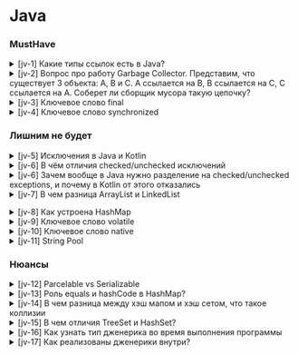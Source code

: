 # Java

### MustHave

<details>
<summary>[jv-1] Какие типы ссылок есть в Java?</summary>

StrongReference, SoftReference, WeakReference, PhantomReference

По сути, различие между всеми типами ссылок только одно — поведение GC с объектами, на которые они
ссылаются.

SoftReference — если GC видит что объект доступен только через цепочку soft-ссылок, то он удалит его
из памяти. Потом. Наверно.

WeakReference — если GC видит что объект доступен только через цепочку weak-ссылок, то он удалит его
из памяти.

PhantomReference — если GC видит что объект доступен только через цепочку phantom-ссылок, то он его
удалит из памяти. После нескольких запусков GC.

Более детально: https://habr.com/ru/post/169883/

</details>

<details>
<summary>[jv-2] Вопрос про работу Garbage Collector. Представим, что существует 3 объекта: А, В и С. А ссылается на B, B ссылается на C, C ссылается на A. Соберет ли сборщик мусора такую цепочку?</summary>

Да, сборщик мусора соберет такую цепочку. "Живыми" могут считаться только те объекты, до которых мы
можем добраться посредством цепочки ссылок, начиная с корневой (Garbage Collector Root) - ссылки,
непосредственно существующей в выполняемом коде. Если мы представим все объекты и ссылки между ними
как дерево, то нам нужно будет пройти с корневых узлов (точек) по всем рёбрам.
При этом узлы, до которых мы сможем добраться - не мусор, все остальные - мусор. Именно поэтому в
андроид не возникает проблемы с утечкой памяти при возникновении циклических зависимостей. Объекты
А, В и С больше не используются, но каждый из них ссылается на другой. Однако они недостижимы с
помощью цепочки сильных ссылок, начинающейся от корневой ссылки сборщика мусора и будут собраны им.

**Garbage Collector Root**

Если мы представим все объекты и ссылки между ними как дерево, то нам нужно будет пройти с корневых
узлов (точек) по всем рёбрам. При этом узлы, до которых мы сможем добраться - не мусор, все
остальные - мусор. Этот подход получил название “трассировка” (tracing). Существует несколько типов
корневых точек:

- Локальные переменные и параметры методов;
- Активные потоки;
- Статические переменные (так как на них ссылаются их классы);
- Application и Context

![image](https://kmm.icerock.dev/assets/images/gc-f1ce86f0b4235f1b4cec861f0007b7b1.jpg)

[Из базы знаний IceRock. Посмотреть...](https://kmm.icerock.dev/learning/memory_management#%D0%BF%D0%BE%D0%B4%D1%85%D0%BE%D0%B4-garbage-collector-%D0%BD%D0%B0-%D0%B0%D0%BD%D0%B4%D1%80%D0%BE%D0%B8%D0%B4/)

</details>

<details>
<summary>[jv-3] Ключевое слово final</summary>
класс, который нельзя расширить, метод, который нельзя переопределить или завершённый член данных;
</details>

<details>
<summary>[jv-4] Ключевое слово synchronized</summary>
Доступ к участку кода только одному потоку;
</details>

### Лишним не будет

<details>
<summary>[jv-5] Исключения в Java и Kotlin</summary>

![image](https://habrastorage.org/webt/hn/mx/yz/hnmxyzwyfbelfe32oqi1nyite4o.png)

В kotline все ошибки являются непроверяемыми

В java исключения делятся на непроверяемые и проверяемые. Каждая функция должна содержать список
всех проверяемых исключений которые могут в ней произойти.

```java
public void method() throws PanicException {
}
```
</details>
<details>
<summary>[jv-6] В чём отличия checked/unchecked исключений</summary>

Checked исключения, это те, которые должны обрабатываться блоком catch или описываться в сигнатуре
метода. Unchecked могут не обрабатываться и не быть описанными.

Unchecked исключения в Java — наследованные от RuntimeException, checked — от Exception (не включая
unchecked).
</details>

<details>
<summary>[jv-6] Зачем вообще в Java нужно разделение на checked/unchecked exceptions, и почему в Kotlin от этого отказались</summary>

Checked исключения, это те, которые должны обрабатываться блоком catch или описываться в сигнатуре
метода. Unchecked могут не обрабатываться и не быть описанными.

Unchecked исключения в Java — наследованные от RuntimeException, checked — от Exception (не включая
unchecked).
</details>


<details>
<summary>[jv-7] В чем разница ArrayList и LinkedList</summary>

Преимущества ArrayList: в возможности доступа к произвольному элементу по индексу за постоянное
время (так как это массив), минимум накладных расходов при хранении такого списка, вставка в конец
списка в среднем производится так же за постоянное время. В среднем потому, что массив имеет
определенный начальный размер n (в коде это параметр capacity), по умолчанию n = 10, при записи n+1
элемента, будет создан новый массив размером (n * 3) / 2 + 1, в него будут помещены все элементы из
старого массива + новый, добавляемый элемент. В итоге получаем, что при добавлении элемента при
необходимости расширения массива, время добавления будет значительно больше, нежели при записи
элемента в готовую пустую ячейку. Тем не менее, в среднем время вставки элемента в конец списка
является постоянным. Удаление последнего элемента происходит за константное время. Недостатки
ArrayList проявляются при вставке/удалении элемента в середине списка — это взывает перезапись всех
элементов размещенных «правее» в списке на одну позицию влево, кроме того, при удалении элементов
размер массива не уменьшается, до явного вызова метода trimToSize().

LinkedList наоборот, за постоянное время может выполнять вставку/удаление элементов в списке (именно
вставку и удаление, поиск позиции вставки и удаления сюда не входит). Доступ к произвольному
элементу осуществляется за линейное время (но доступ к первому и последнему элементу списка всегда
осуществляется за константное время — ссылки постоянно хранятся на первый и последний, так что
добавление элемента в конец списка вовсе не значит, что придется перебирать весь список в поисках
последнего элемента). В целом же, LinkedList в абсолютных величинах проигрывает ArrayList и по
потребляемой памяти и по скорости выполнения операций. LinkedList предпочтительно применять, когда
происходит активная работа (вставка/удаление) с серединой списка или в случаях, когда необходимо
гарантированное время добавления элемента в список.</details>
<details>
<summary>[jv-8] Как устроена HashMap</summary>
Вкратце, HashMap состоит из «корзин» (bucket`ов). С технической точки зрения «корзины» — это
элементы массива, которые хранят ссылки на списки элементов. При добавлении новой пары
ключ-значение, вычисляет хеш-код ключа, на основании которого вычисляется номер корзины (номер
ячейки массива), в которую попадет новый элемент. Если корзина пустая, то в нее сохраняется ссылка
на вновь добавляемый элемент, если же там уже есть элемент, то происходит последовательный переход
по ссылкам между элементами в цепочке, в поисках последнего элемента, от которого и ставится ссылка
на вновь добавленный элемент. Если в списке был найден элемент с таким же ключом, то он заменяется.
Добавление, поиск и удаление элементов выполняется за константное время. Вроде все здорово, с одной
оговоркой, хеш-функций должна равномерно распределять элементы по корзинам, в этом случае временная
сложность для этих 3 операций будет не ниже lg N, а в среднем случае как раз константное время.

[статья](https://habr.com/ru/post/128017/)

</details>

<details>
<summary>[jv-9] Ключевое слово volatile</summary>
Поле не будет кешироваться в каждом потоке (т.е. копироваться в Thread local cache)
Нельзя будет одновременно двум потокам получать значение переменной
Поле доступно нескольким потокам;
</details>

<details>
<summary>[jv-10] Ключевое слово native</summary>
метод с кодом, написанным на другом языке;
</details>

<details>
<summary>[jv-11] String Pool </summary>

<b>String Pool</b> — это специальная область в куче (Heap), используемая для хранения уникальных
строковых
литералов.
Устраняет необходимость создавать множество одинаковых строковых объектов, сокращая тем самым расход
памятии повышая производительность программ.

<b>Принцип работы</b>:
Когда в коде встречается строковый литерал, JVM проверяет наличие такой строки в пуле:

* Если строка уже присутствует в пуле, то возвращается ссылка на эту строку.
* Если строки нет, она создаётся и помещается в пул, после чего возвращается ссылка на новый объект.
* Строки, созданные через конструктор `new String("...")`, не попадают в пул автоматически. Они
  создают новый объект строки в куче вне пула. Однако такие строки можно явно добавить в пул, вызвав
  метод `intern()`.

Подробное описание с картинками: https://topjava.ru/blog/rukovodstvo-po-string-pool-v-java#5

Чуть более краткое описание работы String Pool: https://easyoffer.ru/question/3970
</details>

### Нюансы

<details>
<summary>[jv-12] Parcelable vs Serializable</summary>

hashCode позволяет определить корзину для поиска элемента, а equals используется для сравнения
ключей элементов в списке внутри корзины и искомого ключа.

</details>

<details>
<summary>[jv-13] Роль equals и hashCode в HashMap?</summary>
hashCode позволяет определить корзину для поиска элемента, а equals используется для сравнения ключей элементов в списке внутри корзины и искомого ключа.
</details>

<details>
<summary>[jv-14] В чем разница между хэш мапом и хэш сетом, что такое коллизии</summary>

Разница в том, что хотя HashSet и фактически использует под капотом HashMap но они реализуют разные
интерфейсы.

HashMap используется для хранения пар ключ-значение с использованием метода put Пример: hm.put (
ключ, значение); а HashSet используется для хранения только уникальных объектов с помощью метода
add. Пример: hs.add (object) ;.

HashMap не позволяет дублировать ключи, но значения можно дублировать, а HashSet не разрешает
дублирование объектов.

</details>

<details>
<summary>[jv-15] В чем отличия TreeSet и HashSet?</summary>

Начнем с того, что Set — это множество (так же называют «набором»). Set не допускает хранение двух
одинаковых элементов. Формально говоря, термин «множество» и так обозначает совокупность различных
элементов, очень важно, что именно различных элементов, так как это главное свойство Set. С учетом
такого определения, пояснение про хранение одинаковых элементом не требуется, но в обиходе, понятие
«множество» потеряло свой строгий смысл касательно уникальности элементов, входящих в него, поэтому
все же уточняйте отдельно данное свойство множества.

TreeSet обеспечивает упорядоченно хранение элементов в виде красно-черного дерева. Сложность
выполнения основных операций в TreeSet lg N. HashSet использует для хранения элементов такой же
подход, что и HashMap, за тем отличием, что в HashSet в качестве ключа выступает сам элемент, кроме
того HashSet (как и HashMap) не поддерживает упорядоченное хранение элементов и обеспечивает
временную сложность выполнения операций аналогично HashMap.

</details>

<details>
<summary>[jv-16] Как узнать тип дженерика во время выполнения программы</summary>

При работе с дженериками есть одна очень важная особенность, о которой необходимо помнить. Она
называется “стирание типов” (type erasure).

Ее суть заключается в том, что внутри класса не хранится никакой информации о его типе-параметре.

Эта информация доступна только на этапе компиляции и стирается (становится недоступной) в runtime.
</details>

<details>
<summary>[jv-17] Как реализованы дженерики внутри?</summary>

Дженерики фактически работают лишь на этапе компиляции. При преобразовании в байт код данные о типе
дженерика стираются (type erasure)
</details>

